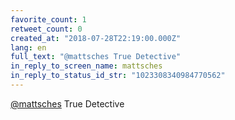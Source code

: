 ```yaml
---
favorite_count: 1
retweet_count: 0
created_at: "2018-07-28T22:19:00.000Z"
lang: en
full_text: "@mattsches True Detective"
in_reply_to_screen_name: mattsches
in_reply_to_status_id_str: "1023308340984770562"
---
```


[@mattsches](https://twitter.com/mattsches) True Detective
